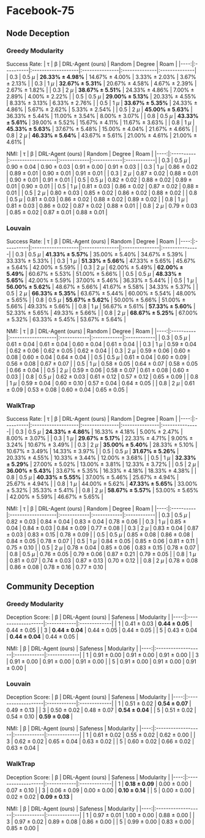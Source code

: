 # Facebook-75

## Node Deception

### Greedy Modularity

Success Rate:
|   τ | β         | DRL-Agent (ours)   | Random         | Degree        | Roam          |
|----:|:----------|:-------------------|:---------------|:--------------|:--------------|
| 0.3 | 0.5 $\mu$ | **26.33% ± 4.98%**     | 14.67% ± 4.00% | 3.33% ± 2.03% | 3.67% ± 2.13% |
| 0.3 | 1 $\mu$   | **32.67% ± 5.31%**     | 20.67% ± 4.58% | 4.67% ± 2.39% | 2.67% ± 1.82% |
| 0.3 | 2 $\mu$   | **38.67% ± 5.51%**     | 24.33% ± 4.86% | 7.00% ± 2.89% | 4.00% ± 2.22% |
| 0.5 | 0.5 $\mu$ | **29.00% ± 5.13%**     | 20.33% ± 4.55% | 8.33% ± 3.13%  | 6.33% ± 2.76% |
| 0.5 | 1 $\mu$   | **33.67% ± 5.35%**     | 24.33% ± 4.86% | 5.67% ± 2.62%  | 5.33% ± 2.54% |
| 0.5 | 2 $\mu$   | **45.00% ± 5.63%**     | 36.33% ± 5.44% | 11.00% ± 3.54% | 8.00% ± 3.07% |
| 0.8 | 0.5 $\mu$ | **43.33% ± 5.61%**     | 39.00% ± 5.52% | 15.67% ± 4.11% | 11.67% ± 3.63% |
| 0.8 | 1 $\mu$   | **45.33% ± 5.63%**     | 37.67% ± 5.48% | 15.00% ± 4.04% | 21.67% ± 4.66% |
| 0.8 | 2 $\mu$   | **46.33% ± 5.64%**     | 43.67% ± 5.61% | 21.00% ± 4.61% | 21.00% ± 4.61% |

NMI:
|   τ | β         | DRL-Agent (ours)   | Random      | Degree      | Roam        |
|----:|:----------|:-------------------|:------------|:------------|:------------|
| 0.3 | 0.5 $\mu$ | 0.90 ± 0.04        | 0.90 ± 0.03 | 0.91 ± 0.00 | 0.91 ± 0.03 |
| 0.3 | 1 $\mu$   | 0.86 ± 0.02        | 0.89 ± 0.01 | 0.90 ± 0.01 | 0.91 ± 0.01 |
| 0.3 | 2 $\mu$   | 0.87 ± 0.02        | 0.88 ± 0.01 | 0.90 ± 0.01 | 0.91 ± 0.01 |
| 0.5 | 0.5 $\mu$ | 0.82 ± 0.02        | 0.88 ± 0.02 | 0.89 ± 0.01 | 0.90 ± 0.01 |
| 0.5 | 1 $\mu$   | 0.81 ± 0.03        | 0.86 ± 0.02 | 0.87 ± 0.02 | 0.88 ± 0.01 |
| 0.5 | 2 $\mu$   | 0.80 ± 0.03        | 0.85 ± 0.02 | 0.86 ± 0.02 | 0.88 ± 0.02 |
| 0.8 | 0.5 $\mu$ | 0.81 ± 0.03        | 0.86 ± 0.02 | 0.88 ± 0.02 | 0.89 ± 0.02 |
| 0.8 | 1 $\mu$   | 0.81 ± 0.03        | 0.86 ± 0.02 | 0.87 ± 0.02 | 0.88 ± 0.01 |
| 0.8 | 2 $\mu$   | 0.79 ± 0.03        | 0.85 ± 0.02 | 0.87 ± 0.01 | 0.88 ± 0.01 |


### Louvain

Success Rate:
|   τ | β         | DRL-Agent (ours)   | Random         | Degree         | Roam           |
|----:|:----------|:-------------------|:---------------|:---------------|:---------------|
| 0.3 | 0.5 $\mu$ | **41.33% ± 5.57%**     | 35.00% ± 5.40% | 34.67% ± 5.39% | 33.33% ± 5.33% |
| 0.3 | 1 $\mu$   | **51.33% ± 5.66%**     | 47.33% ± 5.65% | 45.67% ± 5.64% | 42.00% ± 5.59% |
| 0.3 | 2 $\mu$   | 62.00% ± 5.49%     | **62.00% ± 5.49%** | 60.67% ± 5.53% | 51.00% ± 5.66% |
| 0.5 | 0.5 $\mu$ | **48.33% ± 5.65%**     | 42.00% ± 5.59% | 37.00% ± 5.46% | 36.33% ± 5.44% |
| 0.5 | 1 $\mu$   | **56.00% ± 5.62%**     | 48.67% ± 5.66% | 41.67% ± 5.58% | 34.33% ± 5.37% |
| 0.5 | 2 $\mu$   | **66.33% ± 5.35%**     | 63.67% ± 5.44% | 60.00% ± 5.54% | 48.00% ± 5.65% |
| 0.8 | 0.5 $\mu$ | **55.67% ± 5.62%**     | 50.00% ± 5.66% | 51.00% ± 5.66% | 49.33% ± 5.66% |
| 0.8 | 1 $\mu$   | 56.67% ± 5.61%     | **57.33% ± 5.60%** | 52.33% ± 5.65% | 49.33% ± 5.66% |
| 0.8 | 2 $\mu$   | **68.67% ± 5.25%**     | 67.00% ± 5.32% | 63.33% ± 5.45% | 53.67% ± 5.64% |

NMI:
|   τ | β         | DRL-Agent (ours)   | Random      | Degree      | Roam        |
|----:|:----------|:-------------------|:------------|:------------|:------------|
| 0.3 | 0.5 $\mu$ | 0.61 ± 0.04        | 0.61 ± 0.04 | 0.60 ± 0.04 | 0.61 ± 0.04 |
| 0.3 | 1 $\mu$   | 0.59 ± 0.04        | 0.62 ± 0.06 | 0.62 ± 0.05 | 0.62 ± 0.04 |
| 0.3 | 2 $\mu$   | 0.59 ± 0.06        | 0.60 ± 0.08 | 0.60 ± 0.04 | 0.64 ± 0.04 |
| 0.5 | 0.5 $\mu$ | 0.61 ± 0.04        | 0.60 ± 0.09 | 0.56 ± 0.08 | 0.67 ± 0.07 |
| 0.5 | 1 $\mu$   | 0.58 ± 0.05        | 0.64 ± 0.07 | 0.58 ± 0.05 | 0.66 ± 0.04 |
| 0.5 | 2 $\mu$   | 0.59 ± 0.06        | 0.58 ± 0.07 | 0.61 ± 0.08 | 0.60 ± 0.03 |
| 0.8 | 0.5 $\mu$ | 0.62 ± 0.03        | 0.61 ± 0.12 | 0.57 ± 0.12 | 0.65 ± 0.09 |
| 0.8 | 1 $\mu$   | 0.59 ± 0.04        | 0.60 ± 0.10 | 0.57 ± 0.04 | 0.64 ± 0.05 |
| 0.8 | 2 $\mu$   | 0.61 ± 0.09        | 0.53 ± 0.08 | 0.60 ± 0.04 | 0.65 ± 0.05 |

### WalkTrap

Success Rate:
|   τ | β         | DRL-Agent (ours)   | Random         | Degree         | Roam           |
|----:|:----------|:-------------------|:---------------|:---------------|:---------------|
| 0.3 | 0.5 $\mu$ | **24.33% ± 4.86%**     | 16.33% ± 4.18% | 5.00% ± 2.47%  | 8.00% ± 3.07%  |
| 0.3 | 1 $\mu$   | **29.67% ± 5.17%**     | 22.33% ± 4.71% | 9.00% ± 3.24%  | 10.67% ± 3.49% |
| 0.3 | 2 $\mu$   | **35.00% ± 5.40%**     | 28.33% ± 5.10% | 10.67% ± 3.49% | 14.33% ± 3.97% |
| 0.5 | 0.5 $\mu$ | **31.67% ± 5.26%**     | 20.33% ± 4.55% | 10.33% ± 3.44% | 12.00% ± 3.68% |
| 0.5 | 1 $\mu$   | **32.33% ± 5.29%**     | 27.00% ± 5.02% | 13.00% ± 3.81% | 12.33% ± 3.72% |
| 0.5 | 2 $\mu$   | **36.00% ± 5.43%**     | 33.67% ± 5.35% | 16.33% ± 4.18% | 18.33% ± 4.38% |
| 0.8 | 0.5 $\mu$ | **40.33% ± 5.55%**     | 37.00% ± 5.46% | 25.67% ± 4.94% | 25.67% ± 4.94% |
| 0.8 | 1 $\mu$   | 44.00% ± 5.62%     | **47.33% ± 5.65%** | 33.00% ± 5.32% | 35.33% ± 5.41% |
| 0.8 | 2 $\mu$   | **58.67% ± 5.57%**     | 53.00% ± 5.65% | 42.00% ± 5.59% | 46.67% ± 5.65% |

NMI:
|   τ | β         | DRL-Agent (ours)   | Random      | Degree      | Roam        |
|----:|:----------|:-------------------|:------------|:------------|:------------|
| 0.3 | 0.5 $\mu$ | 0.82 ± 0.03        | 0.84 ± 0.04 | 0.83 ± 0.04 | 0.78 ± 0.06 |
| 0.3 | 1 $\mu$   | 0.85 ± 0.04        | 0.84 ± 0.03 | 0.84 ± 0.09 | 0.77 ± 0.08 |
| 0.3 | 2 $\mu$   | 0.83 ± 0.04        | 0.87 ± 0.03 | 0.83 ± 0.15 | 0.78 ± 0.09 |
| 0.5 | 0.5 $\mu$ | 0.85 ± 0.08        | 0.86 ± 0.08 | 0.84 ± 0.05 | 0.78 ± 0.07 |
| 0.5 | 1 $\mu$   | 0.84 ± 0.05        | 0.85 ± 0.06 | 0.81 ± 0.11 | 0.75 ± 0.10 |
| 0.5 | 2 $\mu$   | 0.78 ± 0.04        | 0.85 ± 0.06 | 0.83 ± 0.15 | 0.78 ± 0.07 |
| 0.8 | 0.5 $\mu$ | 0.76 ± 0.05        | 0.79 ± 0.06 | 0.87 ± 0.21 | 0.79 ± 0.05 |
| 0.8 | 1 $\mu$   | 0.81 ± 0.07        | 0.74 ± 0.03 | 0.87 ± 0.13 | 0.70 ± 0.12 |
| 0.8 | 2 $\mu$   | 0.78 ± 0.08        | 0.86 ± 0.08 | 0.78 ± 0.16 | 0.77 ± 0.10 |

## Community Deception

### Greedy Modularity

Deception Score:
|   β | DRL-Agent (ours)   | Safeness    | Modularity   |
|----:|:-------------------|:------------|:-------------|
|   1 | 0.41 ± 0.03        | **0.44 ± 0.05** | 0.44 ± 0.05  |
|   3 | **0.44 ± 0.04**        | 0.44 ± 0.05 | 0.44 ± 0.05  |
|   5 | 0.43 ± 0.04        | **0.44 ± 0.04** | 0.44 ± 0.05  |


NMI:
|   β | DRL-Agent (ours)   | Safeness    | Modularity   |
|----:|:-------------------|:------------|:-------------|
|   1 | 0.91 ± 0.00        | 0.91 ± 0.00 | 0.91 ± 0.00  |
|   3 | 0.91 ± 0.00        | 0.91 ± 0.00 | 0.91 ± 0.00  |
|   5 | 0.91 ± 0.00        | 0.91 ± 0.00 | 0.91 ± 0.00  |

### Louvain

Deception Score:
|   β | DRL-Agent (ours)   | Safeness    | Modularity   |
|----:|:-------------------|:------------|:-------------|
|   1 | 0.51 ± 0.02        | **0.54 ± 0.07** | 0.49 ± 0.13  |
|   3 | 0.50 ± 0.02        | 0.48 ± 0.07 | **0.54 ± 0.04**  |
|   5 | 0.51 ± 0.02        | 0.54 ± 0.10 | **0.59 ± 0.08**  |


NMI:
|   β | DRL-Agent (ours)   | Safeness    | Modularity   |
|----:|:-------------------|:------------|:-------------|
|   1 | 0.61 ± 0.02        | 0.55 ± 0.02 | 0.62 ± 0.00  |
|   3 | 0.62 ± 0.02        | 0.65 ± 0.04 | 0.63 ± 0.02  |
|   5 | 0.60 ± 0.02        | 0.66 ± 0.02 | 0.63 ± 0.04  |

### WalkTrap

Deception Score:
|   β | DRL-Agent (ours)   | Safeness    | Modularity   |
|----:|:-------------------|:------------|:-------------|
|   1 | **0.18 ± 0.09**        | 0.00 ± 0.00 | 0.07 ± 0.10  |
|   3 | 0.06 ± 0.09        | 0.00 ± 0.00 | **0.10 ± 0.14**  |
|   5 | 0.00 ± 0.00        | 0.02 ± 0.02 | **0.09 ± 0.13**  |


NMI:
|   β | DRL-Agent (ours)   | Safeness    | Modularity   |
|----:|:-------------------|:------------|:-------------|
|   1 | 0.97 ± 0.01        | 1.00 ± 0.00 | 0.88 ± 0.00  |
|   3 | 0.97 ± 0.02        | 0.89 ± 0.08 | 0.86 ± 0.00  |
|   5 | 0.99 ± 0.00        | 0.83 ± 0.00 | 0.85 ± 0.00  |